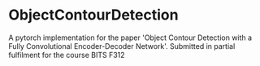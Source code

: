 # ObjectContourDetection
A pytorch implementation for the paper 'Object Contour Detection with a Fully Convolutional Encoder-Decoder Network'. Submitted in partial fulfilment for the course BITS F312

